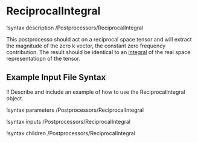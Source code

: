# ReciprocalIntegral

!syntax description /Postprocessors/ReciprocalIntegral

This postprocesso should act on a reciprocal space tensor and will extract the magnitude of the zero k vector, the constant zero frequency contribution.
The result should be identical to an [integral](TensorIntegralPostprocessor.md) of the real space representatiopn of the tensor.

## Example Input File Syntax

!! Describe and include an example of how to use the ReciprocalIntegral object.

!syntax parameters /Postprocessors/ReciprocalIntegral

!syntax inputs /Postprocessors/ReciprocalIntegral

!syntax children /Postprocessors/ReciprocalIntegral
